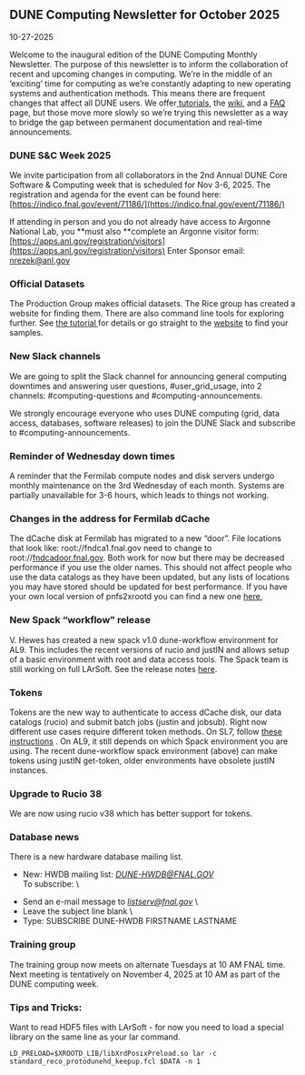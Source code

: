 

## DUNE Computing Newsletter for October 2025

10-27-2025

Welcome to the inaugural edition of the DUNE Computing Monthly Newsletter.  The purpose of this newsletter is to inform the collaboration of recent and upcoming changes in computing.  We’re in the middle of an ‘exciting’ time for computing as we’re constantly adapting to new operating systems and authentication methods.  This means there are frequent changes that affect all DUNE users.  We offer[ tutorials](https://dune.github.io/computing-basics/), the [wiki](https://wiki.dunescience.org), and a [FAQ](https://github.com/orgs/DUNE/projects/19/) page, but those move more slowly so we’re trying this newsletter as a way to bridge the gap between permanent documentation and real-time announcements.


### DUNE S&C Week 2025

We invite participation from all collaborators in the 2nd Annual DUNE Core Software & Computing week that is scheduled for Nov 3-6, 2025. The registration and agenda for the event can be found here: [https://indico.fnal.gov/event/71186/](https://indico.fnal.gov/event/71186/)

If attending in person and you do not already have access to Argonne National Lab, you **must also **complete an Argonne visitor form: [https://apps.anl.gov/registration/visitors](https://apps.anl.gov/registration/visitors) Enter Sponsor email: [nrezek@anl.gov](mailto:nrezek@anl.gov)


### Official Datasets

The Production Group makes official datasets.  The Rice group has created a website for finding them. There are also command line tools for exploring further.  See [the tutorial ](https://dune.github.io/computing-basics/03-data-management/index.html#official-datasets-) for details or go straight to the [website](https://dune-tech.rice.edu/dunecatalog/) to find your samples.


### New Slack channels 

We are going to split the Slack channel for announcing general computing downtimes and answering user questions,  #user_grid_usage, into 2 channels: #computing-questions and #computing-announcements.  

We strongly encourage everyone who uses DUNE computing (grid, data access, databases, software releases) to join the DUNE Slack and subscribe to #computing-announcements.


### Reminder of Wednesday down times

A reminder that the Fermilab compute nodes and disk servers undergo monthly maintenance on the 3rd Wednesday of each month. Systems are partially unavailable for 3-6 hours, which leads to things not working.  


### Changes in the address for Fermilab dCache 

The dCache disk at Fermilab has migrated to a new “door”.  File locations that look like: root://fndca1.fnal.gov need to change to root://[fndcadoor.fnal.gov](fndcadoor.fnal.gov).  Both work for now but there may be decreased performance if you use the older names.  This should not affect people who use the data catalogs as they have been updated, but any lists of locations you may have stored should be updated for best performance.  If you have your own local version of pnfs2xrootd you can find a new one [here](https://dune.github.io/computing-basics/pnfs2xrootd),


### New Spack “workflow” release 

V. Hewes has created a new spack v1.0 dune-workflow environment for AL9.  This includes the recent versions of rucio and justIN and allows setup of a basic environment with root and data access tools. The Spack team is still working on full LArSoft.  See the release notes [here](https://github.com/DUNE/data-mgmt-ops/issues/990#issuecomment-3407061445).  


### Tokens

Tokens are the new way to authenticate to access dCache disk, our data catalogs (rucio) and submit batch jobs (justin and jobsub). Right now different use cases require different token methods.  On SL7, follow [these instructions](https://dune.github.io/computing-basics/Tokens/index.html) .  On AL9, it still depends on which Spack environment you are using.  The recent dune-workflow spack environment (above) can make tokens using justIN get-token, older environments have obsolete justIN instances.


### Upgrade to Rucio 38 

We are now using rucio v38 which has better support for tokens.


### Database news

There is a new hardware database mailing list. 



* New: HWDB mailing list: *[DUNE-HWDB@FNAL.GOV](mailto:DUNE-HWDB@FNAL.GOV)* \
To subscribe: \
- Send an e-mail message to *[listserv@fnal.gov](mailto:listserv@fnal.gov)* \
- Leave the subject line blank \
- Type: SUBSCRIBE DUNE-HWDB FIRSTNAME LASTNAME


### Training group

The training group now meets on alternate Tuesdays at 10 AM FNAL time. Next meeting is tentatively on November 4, 2025 at 10 AM as part of the DUNE computing week. 


### Tips and Tricks: 

Want to read HDF5 files with LArSoft - for now you need to load a special library on the same line as your lar command.

 `LD_PRELOAD=$XROOTD_LIB/libXrdPosixPreload.so lar -c standard_reco_protodunehd_keepup.fcl $DATA -n 1`
